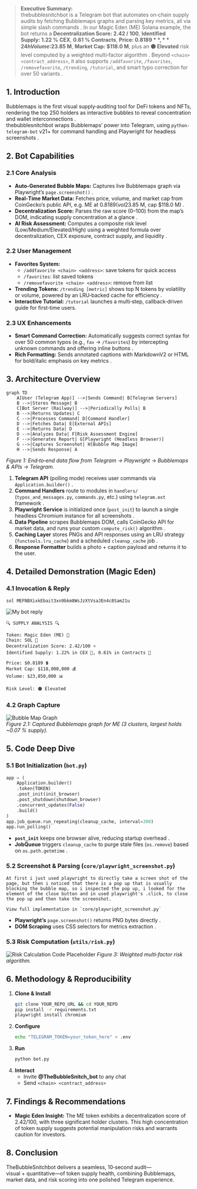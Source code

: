 > **Executive Summary:**  
> thebubblesnitchbot is a Telegram bot that automates on‑chain supply audits by fetching Bubblemaps graphs and parsing key metrics, all via simple slash commands . In our Magic Eden (ME) Solana example, the bot returns a **Decentralization Score: 2.42 / 100**, **Identified Supply: 1.22 % CEX**, **0.61 % Contracts**, **Price: $0.8189**, **24 h Volume: $23.85 M**, **Market Cap: $118.0 M**, plus an **🟠 Elevated** risk level computed by a weighted multi‑factor algorithm . Beyond `<chain> <contract_address>`, it also supports `/addfavorite`, `/favorites`, `/removefavorite`, `/trending`, `/tutorial`, and smart typo correction for over 50 variants .

## 1. Introduction  
Bubblemaps is the first visual supply‑auditing tool for DeFi tokens and NFTs, rendering the top 250 holders as interactive bubbles to reveal concentration and wallet interconnections .  
thebubblesnitchbot wraps Bubblemaps’ power into Telegram, using `python-telegram-bot` v21+ for command handling and Playwright for headless screenshots .

## 2. Bot Capabilities  
### 2.1 Core Analysis  
- **Auto‑Generated Bubble Maps:** Captures live Bubblemaps graph via Playwright’s `page.screenshot()` .  
- **Real‑Time Market Data:** Fetches price, volume, and market cap from CoinGecko’s public API, e.g. ME at $0.8189 (vol $23.85 M, cap $118.0 M) .  
- **Decentralization Score:** Parses the raw score (0–100) from the map’s DOM, indicating supply concentration at a glance .  
- **AI Risk Assessment:** Computes a composite risk level (Low/Medium/Elevated/High) using a weighted formula over decentralization, CEX exposure, contract supply, and liquidity .  

### 2.2 User Management  
- **Favorites System:**  
  - `/addfavorite <chain> <address>`: save tokens for quick access  
  - `/favorites`: list saved tokens  
  - `/removefavorite <chain> <address>`: remove from list  
- **Trending Tokens:** `/trending [metric]` shows top N tokens by volatility or volume, powered by an LRU‑backed cache for efficiency .  
- **Interactive Tutorial:** `/tutorial` launches a multi‑step, callback‑driven guide for first‑time users.  

### 2.3 UX Enhancements  
- **Smart Command Correction:** Automatically suggests correct syntax for over 50 common typos (e.g., `fav` → `/favorites`) by intercepting unknown commands and offering inline buttons .  
- **Rich Formatting:** Sends annotated captions with MarkdownV2 or HTML for bold/italic emphasis on key metrics .  

## 3. Architecture Overview  
```mermaid
graph TD
    A[User (Telegram App)] -->|Sends Command| B[Telegram Servers]
    B -->|Stores Message| B
    C[Bot Server (Railway)] -->|Periodically Polls| B
    B -->|Returns Updates| C
    C -->|Processes Command| D[Command Handler]
    D -->|Fetches Data| E[External APIs]
    E -->|Returns Data| D
    D -->|Analyzes Data| F[Risk Assessment Engine]
    F -->|Generates Report| G[Playwright (Headless Browser)]
    G -->|Captures Screenshot| H[Bubble Map Image]
    H -->|Sends Response| A
```
*Figure 1: End‑to‑end data flow from Telegram → Playwright → Bubblemaps & APIs → Telegram.*  

1. **Telegram API** (polling mode) receives user commands via `Application.builder()` .  
2. **Command Handlers** route to modules in `handlers/` (`typos_and_messages.py`, `commands.py`, etc.) using `telegram.ext` framework .  
3. **Playwright Service** is initialized once (`post_init`) to launch a single headless Chromium instance for all screenshots .  
4. **Data Pipeline** scrapes Bubblemaps DOM, calls CoinGecko API for market data, and runs your custom `compute_risk()` algorithm .  
5. **Caching Layer** stores PNGs and API responses using an LRU strategy (`functools.lru_cache`) and a scheduled `cleanup_cache` job .  
6. **Response Formatter** builds a photo + caption payload and returns it to the user.  

## 4. Detailed Demonstration (Magic Eden)  
### 4.1 Invocation & Reply  
```text
sol MEFNBXixkEbait3xn9bkm8WsJzXtVsaJEn4c8Sam21u
```  
![My bot reply](./assets/reply.png) 
```text
🔍 SUPPLY ANALYSIS 🔍

Token: Magic Eden (ME) 💎
Chain: SOL 🔗
Decentralization Score: 2.42/100 ⭐
Identified Supply: 1.22% in CEX 🏦, 0.61% in Contracts 📜

Price: $0.8189 💲
Market Cap: $118,000,000 💰
Volume: $23,850,000 📊

Risk Level: 🟠 Elevated
```  

### 4.2 Graph Capture  
![Bubble Map Graph](./assets/bubblemaps.jpg)  
*Figure 2.1: Captured Bubblemaps graph for ME (3 clusters, largest holds ~0.07 % supply).*   

## 5. Code Deep Dive  
### 5.1 Bot Initialization (`bot.py`)  
```python
app = (
    Application.builder()
    .token(TOKEN)
    .post_init(init_browser)
    .post_shutdown(shutdown_browser)
    .concurrent_updates(False)
    .build()
)
app.job_queue.run_repeating(cleanup_cache, interval=300)
app.run_polling()
```  
- **`post_init`** keeps one browser alive, reducing startup overhead .  
- **JobQueue** triggers `cleanup_cache` to purge stale files (`os.remove`) based on `os.path.getmtime` .

### 5.2 Screenshot & Parsing (`core/playwright_screenshot.py`)  
```text
At first i just used playwright to directly take a screen shot of the page, but then i noticed that there is a pop up that is usually blocking the bubble map, so i inspected the pop up, i looked for the element of the close button and in used playwright's .click, to close the pop up and then take the screenshot.

View full implementation in `core/playwright_screenshot.py`

```
- **Playwright’s** `page.screenshot()` returns PNG bytes directly .  
- **DOM Scraping** uses CSS selectors for metrics extraction .

### 5.3 Risk Computation (`utils/risk.py`)  
![Risk Calculation Code Placeholder](./assets/risk-calc.png)
*Figure 3: Weighted multi‑factor risk algorithm.* 

## 6. Methodology & Reproducibility  
1. **Clone & Install**  
   ```bash
   git clone YOUR_REPO_URL && cd YOUR_REPO
   pip install -r requirements.txt
   playwright install chromium
   ```   
2. **Configure**  
   ```bash
   echo "TELEGRAM_TOKEN=your_token_here" > .env
   ```  
3. **Run**  
   ```bash
   python bot.py
   ```  
4. **Interact**  
   - Invite **@TheBubbleSnitch_bot** to any chat  
   - Send `<chain> <contract_address>`  

## 7. Findings & Recommendations  
- **Magic Eden Insight:** The ME token exhibits a decentralization score of 2.42/100, with three significant holder clusters. This high concentration of token supply suggests potential manipulation risks and warrants caution for investors.  

## 8. Conclusion  
TheBubbleSnitchbot delivers a seamless, 10‑second audit—visual + quantitative—of token supply health, combining Bubblemaps, market data, and risk scoring into one polished Telegram experience.